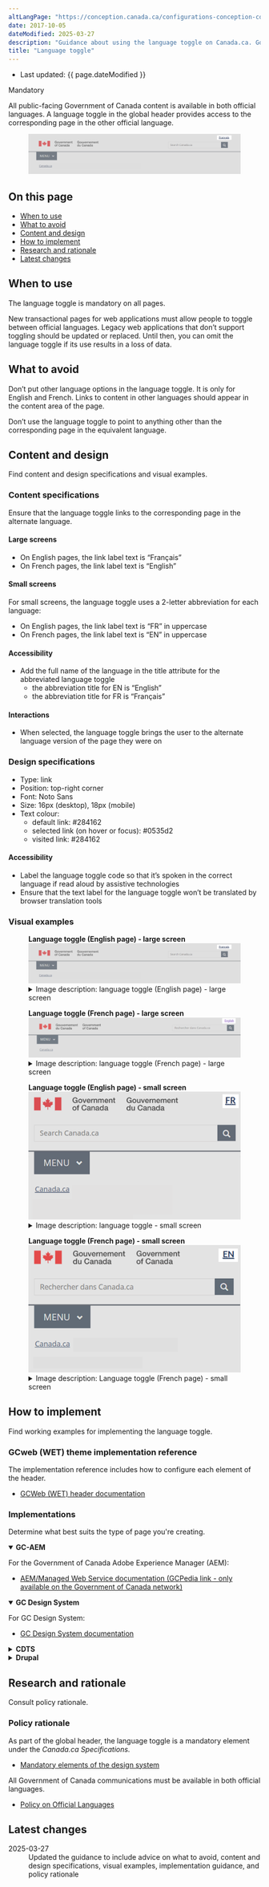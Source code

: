 ```yaml
---
altLangPage: "https://conception.canada.ca/configurations-conception-communes/changer-langue.html"
date: 2017-10-05
dateModified: 2025-03-27
description: "Guidance about using the language toggle on Canada.ca. Government of Canada content is available in both official languages. A language toggle in the global header provides access to the corresponding page in the other official language."
title: "Language toggle"
---
```

<div class="row">
  <div class="col-md-12 pull-left">
    <ul class="list-inline small mrgn-bttm-sm" id="list-inline-desktop-only">
      <li class="mrgn-rght-lg"> Last updated: {{ page.dateModified }}</li>
    </ul>
  </div>
</div>
<p><span class="label label-danger">Mandatory</span></p>
<p>All public-facing Government of Canada content is available in both official languages. A language toggle in the global header provides access to the corresponding page in the other official language.</p>
<div class="pattern-demo mrgn-tp-lg">
  <figure class="mrgn-bttm-sm"><img src="../images/01-lang-toggle-en.png" class="img-responsive" alt=""></figure>
</div>
<section>
  <h2>On this page</h2>
  <ul>
    <li><a href="#when">When to use</a></li>
    <li><a href="#avoid">What to avoid</a></li>
    <li><a href="#content">Content and design</a></li>
    <li><a href="#implementation">How to implement</a></li>
    <li><a href="#research">Research and rationale</a></li>
    <li><a href="#changes">Latest changes</a></li>
  </ul>
</section>

<h2 id="when">When to use</h2>
<p>The language toggle is mandatory on all pages.</p>
<p>New transactional pages for web applications must allow people to toggle between official languages. Legacy web applications that don’t support toggling should be updated or replaced. Until then, you can omit the language toggle if its use results in a loss of data.</p>

<h2 id="avoid">What to avoid</h2>
<p>Don’t put other language options in the language toggle. It is only for English and French. Links to content in other languages should appear in the content area of the page.</p>
<p>Don’t use the language toggle to point to anything other than the corresponding page in the equivalent language.</p>

<h2 id="content">Content and design</h2>
<p>Find content and design specifications and visual examples.</p>

<h3>Content specifications</h3>
<p>Ensure that the language toggle links to the corresponding page in the alternate language.</p>

<h4>Large screens</h4>
<ul>
  <li>On English pages, the link label text is “Français”</li>
  <li>On French pages, the link label text is “English”</li>
</ul>
<h4>Small screens</h4>
<p>For small screens, the language toggle uses a 2-letter abbreviation for each language:</p>
<ul>
  <li>On English pages, the link label text is “FR” in uppercase</li>
  <li>On French pages, the link label text is “EN” in uppercase</li>
</ul>
<h4>Accessibility</h4>
<ul>
  <li>Add the full name of the language in the title attribute for the abbreviated language toggle
    <ul>
      <li>the abbreviation title for EN is “English”</li>
      <li>the abbreviation title for FR is “Français”</li>
    </ul>
  </li>
</ul>
<h4>Interactions</h4>
<ul>
  <li>When selected, the language toggle brings the user to the alternate language version of the page they were on</li>
</ul>
<h3>Design specifications</h3>
<ul>
  <li>Type: link</li>
  <li>Position: top-right corner</li>
  <li>Font: Noto Sans</li>
  <li>Size: 16px (desktop), 18px (mobile)</li>
  <li>Text colour:
    <ul>
      <li>default link: #284162</li>
      <li>selected link (on hover or focus): #0535d2</li>
      <li>visited link: #284162</li>
    </ul>
  </li>
</ul>
<h4>Accessibility</h4>
<ul>
  <li>Label the language toggle code so that it’s spoken in the correct language if read aloud by assistive technologies</li>
  <li>Ensure that the text label for the language toggle won’t be translated by browser translation tools</li>
</ul>
<h3>Visual examples</h3>
<div class="pattern-demo mrgn-tp-lg">
  <figure>
    <figcaption><b>Language toggle (English page) - large screen</b></figcaption>
    <img src="../images/01-lang-toggle-en.png" class="img-responsive" alt="">
    <details class="mrgn-tp-md">
      <summary class="wb-toggle small" data-toggle="{&quot;print&quot;:&quot;on&quot;}">Image description: language toggle (English page) - large screen</summary>
      <p class="mrgn-tp-lg">Standard header of an English Canada.ca page with a highlight of the linked word Français in the top-right corner</p>
    </details>
  </figure>
</div>
<div class="pattern-demo mrgn-tp-lg">
  <figure>
    <figcaption><b>Language toggle (French page) - large screen</b></figcaption>
    <img src="../images/01-lang-toggle-fr.png" class="img-responsive" alt="">
    <details class="mrgn-tp-md">
      <summary class="wb-toggle small" data-toggle="{&quot;print&quot;:&quot;on&quot;}">Image description: language toggle (French page) - large screen</summary>
      <p class="mrgn-tp-lg">Standard header of a French Canada.ca page with a highlight of the linked word English in the top-right corner</p>
    </details>
  </figure>
</div>
<div class="pattern-demo mrgn-tp-lg">
  <figure>
    <figcaption><b>Language toggle (English page) - small screen</b></figcaption>
    <img src="../images/01-lang-toggle-sm-en.png" class="img-responsive" alt="">
    <details class="mrgn-tp-md">
      <summary class="wb-toggle small" data-toggle="{&quot;print&quot;:&quot;on&quot;}">Image description: language toggle - small screen</summary>
      <p class="mrgn-tp-lg">Standard header of an English Canada.ca page with a highlight of the linked abbreviation FR in the top-right corner</p>
    </details>
  </figure>
</div>
<div class="pattern-demo mrgn-tp-lg">
  <figure>
    <figcaption><b>Language toggle (French page) - small screen</b></figcaption>
    <img src="../images/01-lang-toggle-sm-fr.png" class="img-responsive" alt="">
    <details class="mrgn-tp-md">
      <summary class="wb-toggle small" data-toggle="{&quot;print&quot;:&quot;on&quot;}">Image description: Language toggle (French page) - small screen</summary>
      <p class="mrgn-tp-lg">Standard header of a French Canada.ca page with a highlight of the linked abbreviation EN in the top-right corner</p>
    </details>
  </figure>
</div>
<h2 id="implementation">How to implement</h2>
<p>Find working examples for implementing the language toggle.</p>
<h3>GCweb (WET) theme implementation reference</h3>
<p>The implementation reference includes how to configure each element of the header.</p>
<ul>
  <li><a href="https://wet-boew.github.io/GCWeb/sites/header/header-docs-en.html">GCWeb (WET) header documentation</a></li>
</ul>
<h3>Implementations</h3>
<p>Determine what best suits the type of page you're creating.</p>
<div class="row">
  <div class="col-md-8">
    <div class="wb-tabs mrgn-tp-lg">
      <div class="tabpanels">
        <details id="004" open="open">
          <summary><strong>GC-AEM</strong></summary>
          <p class="mrgn-tp-lg">For the Government of Canada Adobe Experience Manager (AEM):</p>
          <ul>
            <li><a href="https://www.gcpedia.gc.ca/wiki/AEM_GC-specific_Documentation_6.5">AEM/Managed Web Service documentation (GCPedia link - only available on the Government of Canada network)</a></li>
          </ul>
        </details>
        <details id="0041" open="open">
          <summary><strong>GC Design System</strong></summary>
          <p class="mrgn-tp-lg">For GC Design System:</p>
          <ul>
            <li><a href="https://design-system.alpha.canada.ca/en/components/language-toggle/">GC Design System documentation</a></li>
          </ul>
        </details>
        <details id="005">
          <summary><strong>CDTS</strong></summary>
          <p class="mrgn-tp-lg">For the Centrally Deployed Templates Solution (CDTS):</p>
          <ul>
            <li><a href="https://cenw-wscoe.github.io/sgdc-cdts/docs/index-en.html">CDTS documentation</a></li>
          </ul>
        </details>
        <details id="006">
          <summary><strong>Drupal</strong></summary>
          <p class="mrgn-tp-lg">For Drupal:</p>
          <ul>
            <li><a href="https://drupalwxt.github.io/">Drupal WxT documentation</a></li>
          </ul>
        </details>
      </div>
    </div>
  </div>
</div>
<div class="cnt-wdth-lmtd">
  <h2 id="research">Research and rationale</h2>
  <p>Consult policy rationale.</p>
  <h3>Policy rationale</h3>
  <p>As part of the global header, the language toggle is a mandatory element under the <cite>Canada.ca Specifications.</cite></p>
  <ul>
    <li><a href="https://design.canada.ca/specifications/mandatory-elements.html">Mandatory elements of the design system</a></li>
  </ul>
  <p>All Government of Canada communications must be available in both official languages.</p>
  <ul>
    <li><a href="https://www.tbs-sct.canada.ca/pol/doc-eng.aspx?id=26160">Policy on Official Languages</a></li>
  </ul>
  <h2 id="changes">Latest changes</h2>
  <dl class="dl-horizontal">
    <dt>
      <time>2025-03-27</time>
    </dt>
    <dd>Updated the guidance to include advice on what to avoid, content and design specifications, visual examples, implementation guidance, and policy rationale</dd>
  </dl>
</div>
